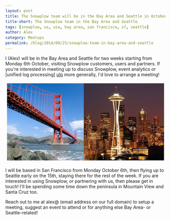 ```yaml
---
layout: post
title: The Snowplow team will be in the Bay Area and Seattle in October - get in touch if you'd like to meet
title-short: The Snowplow team in the Bay Area and Seattle
tags: [snowplow, us, usa, bay area, san francisco, sf, seattle]
author: Alex
category: Meetups
permalink: /blog/2014/09/25/snowplow-team-in-bay-area-and-seattle
---
```


I (Alex) will be in the Bay Area and Seattle for two weeks starting from Monday 6th October, visiting Snowplow customers, users and partners. If you're interested in meeting up to discuss Snowplow, event analytics or [unified log processing] [ulp] more generally, I'd love to arrange a meeting!

![sf-seattle](/assets/img/blog/2014/09/team-in-sf-seattle.jpg)

I will be based in San Francisco from Monday October 6th, then flying up to Seattle early on the 15th, staying there for the rest of the week. If you are interested in using Snowplow, or partnering with us, then please get in touch! I'll be spending some time down the peninsula in Mountain View and Santa Cruz too.

Reach out to me at alex@ (email address on our full domain) to setup a meeting, suggest an event to attend or for anything else Bay Area- or Seattle-related!

[ulp]: http://manning.com/dean/

